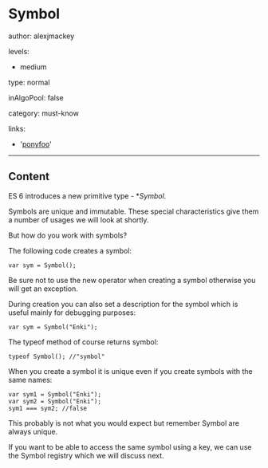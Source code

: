 # Symbol
author: alexjmackey

levels:

  - medium

type: normal

inAlgoPool: false

category: must-know

links:

  - '[ponyfoo](https://ponyfoo.com/articles/es6-symbols-in-depth)'

---
## Content

ES 6 introduces a new primitive type - **Symbol*. 

Symbols are unique and immutable. These special characteristics give them a number of usages we will look at shortly.

But how do you work with symbols?

The following code creates a symbol:

```
var sym = Symbol();
```

Be sure not to use the new operator when creating a symbol otherwise you will get an exception.

During creation you can also set a description for the symbol which is useful mainly for debugging purposes:

```
var sym = Symbol("Enki");
```

The typeof method of course returns symbol:

```
typeof Symbol(); //"symbol"
```

When you create a symbol it is unique even if you create symbols with the same names:

```
var sym1 = Symbol("Enki");
var sym2 = Symbol("Enki");
sym1 === sym2; //false
```

This probably is not what you would expect but remember Symbol are always unique.
 
If you want to be able to access the same symbol using a key, we can use the Symbol registry which we will discuss next.
